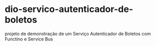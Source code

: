 # dio-servico-autenticador-de-boletos
projeto de demonstração de um Serviço Autenticador de Boletos com Functino e Service Bus
